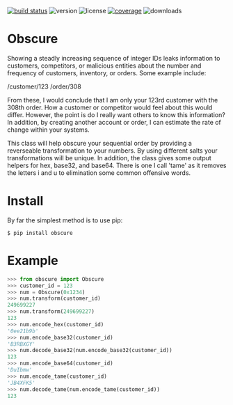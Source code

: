 [![build status](https://travis-ci.org/jidn/obscure.svg?branch=master)](https://travis-ci.org/jidn/obscure.svg?branch=masterp)
![version](http://img.shields.io/pypi/v/obscure.svg)
![license](http://img.shields.io/pypi/l/obscure.svg)
[![coverage](http://img.shields.io/coveralls/jidn/obscure/master.svg)](https://coveralls.io/r/jidn/obscure)
![downloads](http://img.shields.io/pypi/dm/obscure.svg)

# Obscure

Showing a steadly increasing sequence of integer IDs leaks information
to customers, competitors, or malicious entities about the number and
frequency of customers, inventory, or orders.  Some example include:

  /customer/123
  /order/308

From these, I would conclude that I am only your 123rd customer with the
308th order.  How a customer or competitor would feel about this would
differ.  However, the point is do I really want others to know this
information?  In addition, by creating another account or order, I can
estimate the rate of change within your systems.

This class will help obscure your sequential order by providing a
reverseable transformation to your numbers.  By using different salts
your transformations will be unique.  In addition, the class gives some
output helpers for hex, base32, and base64.  There is one I call 'tame'
as it removes the letters i and u to elimination some common offensive
words.

# Install

By far the simplest method is to use pip:

```console
$ pip install obscure
```

# Example

```python
>>> from obscure import Obscure
>>> customer_id = 123
>>> num = Obscure(0x1234)
>>> num.transform(customer_id)
249699227
>>> num.transform(249699227)
123
>>> num.encode_hex(customer_id)
'0ee21b9b'
>>> num.encode_base32(customer_id)
'B3RBXGY'
>>> num.decode_base32(num.encode_base32(customer_id))
123
>>> num.encode_base64(customer_id)
'DuIbmw'
>>> num.encode_tame(customer_id)
'JB4XFK5'
>>> num.decode_tame(num.encode_tame(customer_id))
123
```
